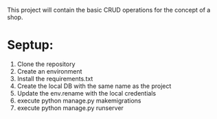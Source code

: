 This project will contain the basic CRUD operations for the concept of a shop. 

# Septup:
1. Clone the repository
2. Create an environment
3. Install the requirements.txt
4. Create the local DB with the same name as the project
5. Update the env.rename with the local credentials
6. execute python manage.py makemigrations
7. execute python manage.py runserver

